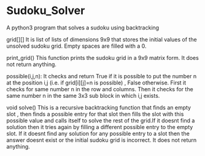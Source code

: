 # Sudoku_Solver
A python3 program that solves a sudoku using backtracking

grid[][]
	It is list of lists of dimensions 9x9 that stores the initial values of the unsolved sudoku grid.
	Empty spaces are filled with a 0.
        
print_grid()
        This function prints the sudoku grid in a 9x9 matrix form.
        It does not return anything.
        
possible(i,j,n):
        It checks and return True if it is possible to put the number n at the position i,j (i.e.  if grid[i][j]=n is possible)  ,  False otherwise.
        First it checks for same number n in the row and columns.
        Then it checks for the same number n in the same 3x3 sub block in which i,j exists. 
       
void solve()
        This is a recursive backtracking function that finds an empty slot , then finds a possible entry for that slot then fills the slot with this possible value and calls itself to solve the rest of the grid.If it doesnt find a solution then it tries again by filling a different possible entry to the empty slot.
        If it doesnt find any solution for any possible entry to a slot then the answer doesnt exist or the initial sudoku grid is incorrect.
        It does not return anything.
